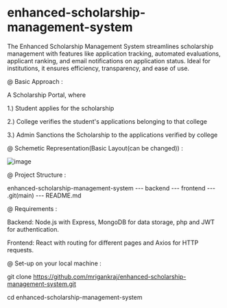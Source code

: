 # enhanced-scholarship-management-system
The Enhanced Scholarship Management System streamlines scholarship management with features like application tracking, automated evaluations, applicant ranking, and email notifications on application status. Ideal for institutions, it ensures efficiency, transparency, and ease of use.



@ Basic Approach : 

A Scholarship Portal, where

1.) Student applies for the scholarship

2.) College verifies the student's applications belonging to that college

3.) Admin Sanctions the Scholarship to the applications verified by college


@ Schemetic Representation(Basic Layout(can be changed))  :


![image](https://github.com/user-attachments/assets/87490b4e-5f13-4a3d-a73a-832042ab02e5)






@ Project Structure : 

enhanced-scholarship-management-system  --- backend --- frontend --- .git(main) --- README.md 




 @ Requirements : 

Backend: Node.js with Express, MongoDB for data storage, php and JWT for authentication.

Frontend: React with routing for different pages and Axios for HTTP requests.





@ Set-up on your local machine : 

git clone https://github.com/mrigankraj/enhanced-scholarship-management-system.git

cd enhanced-scholarship-management-system




